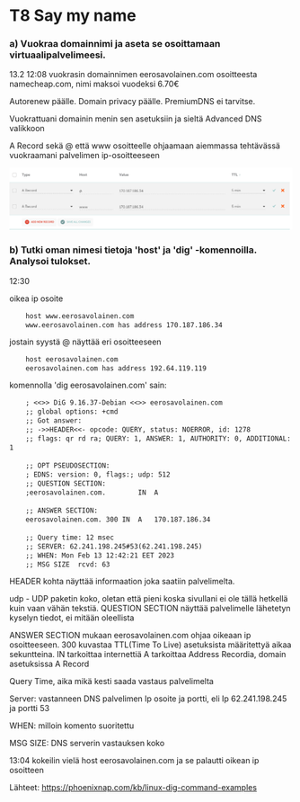 # T8 Say my name

### a)  Vuokraa domainnimi ja aseta se osoittamaan virtuaalipalvelimeesi.
13.2 12:08
vuokrasin domainnimen eerosavolainen.com osoitteesta namecheap.com, nimi maksoi vuodeksi 6.70€

Autorenew päälle.
Domain privacy päälle.
PremiumDNS ei tarvitse.

Vuokrattuani domainin menin sen asetuksiin ja sieltä Advanced DNS valikkoon

A Record sekä @ että www osoitteelle ohjaamaan aiemmassa tehtävässä vuokraamani palvelimen ip-osoitteeseen

![](Pictures/T8a.png)

### b) Tutki oman nimesi tietoja 'host' ja 'dig' -komennoilla. Analysoi tulokset.
12:30

oikea ip osoite

		host www.eerosavolainen.com
		www.eerosavolainen.com has address 170.187.186.34

jostain syystä @ näyttää eri osoitteeseen

		host eerosavolainen.com
		eerosavolainen.com has address 192.64.119.119

komennolla 'dig eerosavolainen.com' sain:

		; <<>> DiG 9.16.37-Debian <<>> eerosavolainen.com
		;; global options: +cmd
		;; Got answer:
		;; ->>HEADER<<- opcode: QUERY, status: NOERROR, id: 1278
		;; flags: qr rd ra; QUERY: 1, ANSWER: 1, AUTHORITY: 0, ADDITIONAL: 1
		
		;; OPT PSEUDOSECTION:
		; EDNS: version: 0, flags:; udp: 512
		;; QUESTION SECTION:
		;eerosavolainen.com.		IN	A
		
		;; ANSWER SECTION:
		eerosavolainen.com.	300	IN	A	170.187.186.34
		
		;; Query time: 12 msec
		;; SERVER: 62.241.198.245#53(62.241.198.245)
		;; WHEN: Mon Feb 13 12:42:21 EET 2023
		;; MSG SIZE  rcvd: 63

HEADER kohta näyttää informaation joka saatiin palvelimelta.

udp - UDP paketin koko, oletan että pieni koska sivullani ei ole tällä hetkellä kuin vaan vähän tekstiä.
QUESTION SECTION näyttää palvelimelle lähetetyn kyselyn tiedot, ei mitään oleellista


ANSWER SECTION mukaan eerosavolainen.com ohjaa oikeaan ip osoitteeseen. 
300 kuvastaa TTL(Time To Live) asetuksista määritettyä aikaa sekuntteina.
IN tarkoittaa internettiä
A tarkoittaa Address Recordia, domain asetuksissa A Record

Query Time, aika mikä kesti saada vastaus palvelimelta

Server: vastanneen DNS palvelimen Ip osoite ja portti, eli Ip 62.241.198.245 ja portti 53

WHEN: milloin komento suoritettu

MSG SIZE: DNS serverin vastauksen koko

13:04
kokeilin vielä host eerosavolainen.com ja se palautti oikean ip osoitteen

Lähteet: 
https://phoenixnap.com/kb/linux-dig-command-examples
